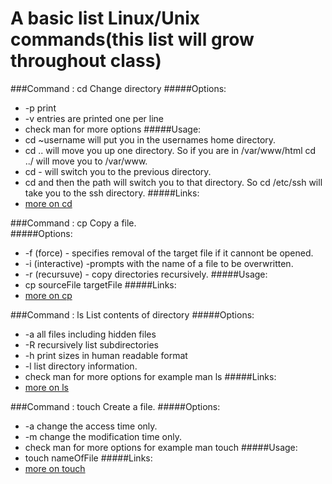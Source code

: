 A basic list Linux/Unix commands(this list will grow throughout class)
====

###Command : cd
Change directory
#####Options:
* -p print
* -v entries are printed one per line
* check man for more options
#####Usage:
* cd ~username will put you in the usernames home directory.
* cd .. will move you up one directory. So if you are in /var/www/html cd ../ will move you to /var/www.
* cd - will switch you to the previous directory.
* cd and then the path will switch you to that directory. So cd /etc/ssh will take you to the ssh directory.
#####Links:
* [more on cd](https://kb.iu.edu/d/afsk#cd)

###Command : cp
Copy a file.  
#####Options:
* -f (force) - specifies removal of the target file if it cannont be opened.
* -i (interactive) -prompts with the name of a file to be overwritten.
* -r (recursuve) - copy directories recursively.
#####Usage:
* cp sourceFile targetFile 
#####Links:
* [more on cp](http://www.tecmint.com/15-basic-ls-command-examples-in-linux/)


###Command : ls
List contents of directory
#####Options:
* -a all files including hidden files
* -R recursively list subdirectories
* -h print sizes in human readable format
* -l list directory information. 
* check man for more options for example man ls
#####Links:
* [more on ls](http://www.tecmint.com/15-basic-ls-command-examples-in-linux/)


###Command : touch
Create a file.
#####Options:
* -a change the access time only.
* -m change the modification time only.
* check man for more options for example man touch
#####Usage:
* touch nameOfFile
#####Links:
* [more on touch](http://www.linfo.org/touch.html)


